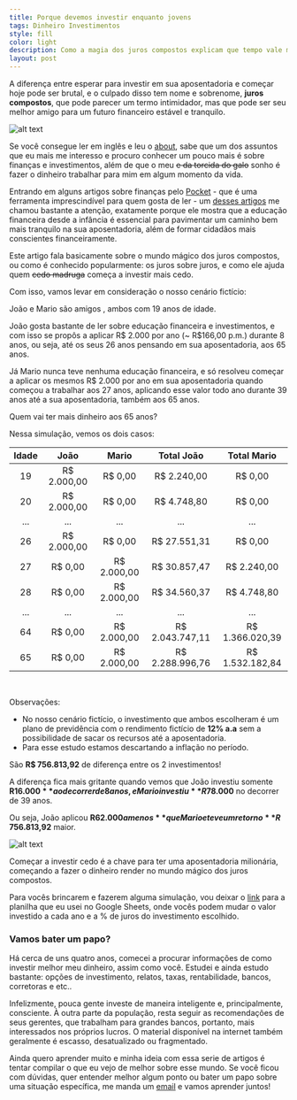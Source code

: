```yaml
---
title: Porque devemos investir enquanto jovens
tags: Dinheiro Investimentos
style: fill
color: light
description: Como a magia dos juros compostos explicam que tempo vale mais que dinheiro :)
layout: post
---
```


A diferença entre esperar para investir em sua aposentadoria e começar hoje pode ser brutal, e o culpado disso tem nome e sobrenome, **juros compostos**, que pode parecer um termo intimidador, mas que pode ser seu melhor amigo para um futuro financeiro estável e tranquilo.

![alt text](https://i1.wp.com/media.giphy.com/media/n59dQcO9yaaaY/giphy.gif?resize=350%2C200 "Tio patinhas")

Se você consegue ler em inglês e leu o [about](/about), sabe que um dos assuntos que eu mais me interesso e procuro conhecer um pouco mais é sobre finanças e investimentos, além de que o meu ~~e da torcida do galo~~ sonho é fazer o dinheiro trabalhar para mim em algum momento da vida.

Entrando em alguns artigos sobre finanças pelo [Pocket](http://getpocket.com) - que é uma ferramenta imprescindível para quem gosta de ler - um [desses artigos](https://www.daveramsey.com/blog/how-teens-can-become-millionaires) me chamou bastante a atenção, exatamente porque ele mostra que a educação financeira desde a infância é essencial para pavimentar um caminho bem mais tranquilo na sua aposentadoria, além de formar cidadãos mais conscientes financeiramente.

Este artigo fala basicamente sobre o mundo mágico dos juros compostos, ou como é conhecido popularmente: os juros sobre juros, e como ele ajuda quem ~~cedo madruga~~ começa a investir mais cedo.

Com isso, vamos levar em consideração o nosso cenário fictício:

João e Mario são amigos , ambos com 19 anos de idade.

João gosta bastante de ler sobre educação financeira e investimentos, e com isso se propôs a aplicar R$ 2.000 por ano (~ R$166,00 p.m.) durante 8 anos, ou seja, até os seus 26 anos pensando em sua aposentadoria, aos 65 anos.

Já Mario nunca teve nenhuma educação financeira, e só resolveu começar a aplicar os mesmos R$ 2.000 por ano em sua aposentadoria quando começou a trabalhar aos 27 anos, aplicando esse valor todo ano durante 39 anos até a sua aposentadoria, também aos 65 anos.

Quem vai ter mais dinheiro aos 65 anos?


Nessa simulação, vemos os dois casos:

| Idade |     João    |    Mario    |    Total João   |   Total Mario   |
|:-----:|:-----------:|:-----------:|:---------------:|:---------------:|
|   19  | R$ 2.000,00 |   R$ 0,00   |   R$ 2.240,00   |     R$ 0,00     |
|   20  | R$ 2.000,00 |   R$ 0,00   |   R$ 4.748,80   |     R$ 0,00     |
|  ...  |     ...     |     ...     |       ...       |       ...       |
|   26  | R$ 2.000,00 |   R$ 0,00   |   R$ 27.551,31  |     R$ 0,00     |
|   27  |   R$ 0,00   | R$ 2.000,00 |   R$ 30.857,47  |   R$ 2.240,00   |
|   28  |   R$ 0,00   | R$ 2.000,00 |   R$ 34.560,37  |   R$ 4.748,80   |
|  ...  |     ...     |     ...     |       ...       |       ...       |
|   64  |   R$ 0,00   | R$ 2.000,00 | R$ 2.043.747,11 | R$ 1.366.020,39 |
|   65  |   R$ 0,00   | R$ 2.000,00 | R$ 2.288.996,76 | R$ 1.532.182,84 |

<br/>

Observações:

- No nosso cenário fictício, o investimento que ambos escolheram é um plano de previdência com o rendimento fictício de **12% a.a** sem a possibilidade de sacar os recursos até a aposentadoria.
- Para esse estudo estamos descartando a inflação no período.

São **R$ 756.813,92** de diferença entre os 2 investimentos!

A diferença fica mais gritante quando vemos que João investiu somente **R$16.000** ao decorrer de 8 anos, e Mario investiu **R$78.000** no decorrer de 39 anos.

Ou seja, João aplicou **R$62.000 a menos** que Mario e teve um retorno **R$ 756.813,92** maior.

![alt text](https://media.giphy.com/media/h0MTqLyvgG0Ss/giphy.gif "Swag Rich")

Começar a investir cedo é a chave para ter uma aposentadoria milionária, começando a fazer o dinheiro render no mundo mágico dos juros compostos.

Para vocês brincarem e fazerem alguma simulação, vou deixar o [link](https://docs.google.com/spreadsheets/d/1R7gFu3uAe0YlbF0r22Dyntfe5QborbMam11UZrqqqaU/edit?usp=sharing) para a planilha que eu usei no Google Sheets, onde vocês podem mudar o valor investido a cada ano e a % de juros do investimento escolhido.


### Vamos bater um papo?

Há cerca de uns quatro anos, comecei a procurar informações de como investir melhor meu dinheiro, assim como você. Estudei e ainda estudo bastante: opções de investimento, relatos, taxas, rentabilidade, bancos, corretoras e etc..

Infelizmente, pouca gente investe de maneira inteligente e, principalmente, consciente. À outra parte da população, resta seguir as recomendações de seus gerentes, que trabalham para grandes bancos, portanto, mais interessados nos próprios lucros. O material disponível na internet também geralmente é escasso, desatualizado ou fragmentado.

Ainda quero aprender muito e minha ideia com essa serie de artigos é tentar compilar o que eu vejo de melhor sobre esse mundo. Se você ficou com dúvidas, quer entender melhor algum ponto ou bater um papo sobre uma situação específica, me manda um [email](/contact) e vamos aprender juntos!
